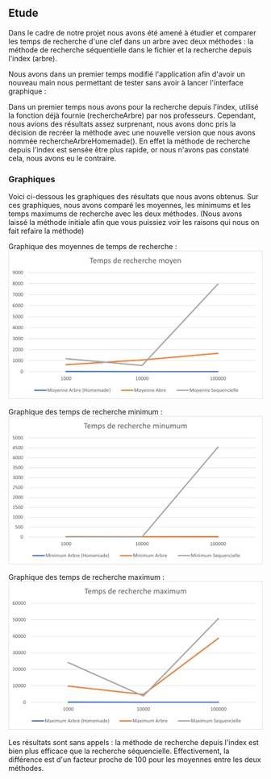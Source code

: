 ## Etude

Dans le cadre de notre projet nous avons été amené à étudier et comparer les temps de recherche d'une clef dans un arbre avec deux méthodes : la méthode de recherche séquentielle dans le fichier et la recherche depuis l'index (arbre).

Nous avons dans un premier temps modifié l'application afin d'avoir un nouveau main nous permettant de tester sans avoir à lancer l'interface graphique :

Dans un premier temps nous avons pour la recherche depuis l'index, utilisé la fonction déjà fournie (rechercheArbre) par nos professeurs. Cependant, nous avions des résultats assez surprenant, nous avons donc pris la décision de recréer la méthode avec une nouvelle version que nous avons nommée rechercheArbreHomemade().
En effet la méthode de recherche depuis l'index est sensée être plus rapide, or nous n'avons pas constaté cela, nous avons eu le contraire.

### Graphiques

Voici ci-dessous les graphiques des résultats que nous avons obtenus. Sur ces graphiques, nous avons comparé les moyennes, les minimums et les temps maximums de recherche avec les deux méthodes. (Nous avons laissé la méthode initiale afin que vous puissiez voir les raisons qui nous on fait refaire la méthode)

Graphique des moyennes de temps de recherche :
![Graphique des moyennes](https://github.com/Gilles-Marco/b-tree/blob/master/etude/graphics/GraphMoyennes.png)

Graphique des temps de recherche minimum :
![Graphique des minimums](https://github.com/Gilles-Marco/b-tree/blob/master/etude/graphics/GraphMinimums.png)

Graphique des temps de recherche maximum :
![Graphique des maximums](https://github.com/Gilles-Marco/b-tree/blob/master/etude/graphics/GraphMaximums.png)

Les résultats sont sans appels : la méthode de recherche depuis l'index est bien plus efficace que la recherche séquencielle. Effectivement, la différence est d'un facteur proche de 100 pour les moyennes entre les deux méthodes.
